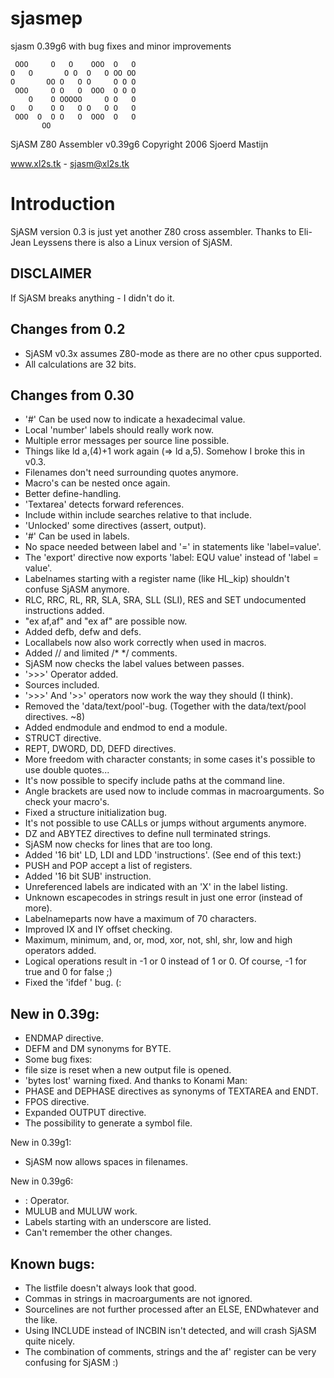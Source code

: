 # sjasmep
sjasm 0.39g6 with bug fixes and minor improvements

     OOO     O   O    OOO  O   O
    O   O       O O  O   O OO OO
    O       OO O   O O     O O O
     OOO     O O   O  OOO  O O O
        O    O OOOOO     O O   O
    O   O    O O   O O   O O   O
     OOO  O  O O   O  OOO  O   O
           OO

SjASM Z80 Assembler v0.39g6
Copyright 2006 Sjoerd Mastijn

www.xl2s.tk - sjasm@xl2s.tk

Introduction
============
SjASM version 0.3 is just yet another Z80 cross assembler.
Thanks to Eli-Jean Leyssens there is also a Linux version of SjASM.

DISCLAIMER
----------
If SjASM breaks anything - I didn't do it.

Changes from 0.2
----------------
- SjASM v0.3x assumes Z80-mode as there are no other cpus supported.
- All calculations are 32 bits.

Changes from 0.30
-----------------
- '#' Can be used now to indicate a hexadecimal value.
- Local 'number' labels should really work now.
- Multiple error messages per source line possible.
- Things like ld a,(4)+1 work again (=> ld a,5). Somehow I broke this in v0.3.
- Filenames don't need surrounding quotes anymore.
- Macro's can be nested once again.
- Better define-handling.
- 'Textarea' detects forward references.
- Include within include searches relative to that include.
- 'Unlocked' some directives (assert, output).
- '#' Can be used in labels.
- No space needed between label and '=' in statements like 'label=value'.
- The 'export' directive now exports 'label: EQU value' instead of 'label = value'.
- Labelnames starting with a register name (like HL_kip) shouldn't confuse SjASM anymore.
- RLC, RRC, RL, RR, SLA, SRA, SLL (SLI), RES and SET undocumented instructions added.
- "ex af,af" and "ex af" are possible now.
- Added defb, defw and defs.
- Locallabels now also work correctly when used in macros.
- Added // and limited /* */ comments.
- SjASM now checks the label values between passes.
- '>>>' Operator added.
- Sources included.
- '>>>' And '>>' operators now work the way they should (I think).
- Removed the 'data/text/pool'-bug. (Together with the data/text/pool directives. ~8)
- Added endmodule and endmod to end a module.
- STRUCT directive.
- REPT, DWORD, DD, DEFD directives.
- More freedom with character constants; in some cases it's possible to use double quotes...
- It's now possible to specify include paths at the command line.
- Angle brackets are used now to include commas in macroarguments. So check your macro's.
- Fixed a structure initialization bug.
- It's not possible to use CALLs or jumps without arguments anymore.
- DZ and ABYTEZ directives to define null terminated strings.
- SjASM now checks for lines that are too long.
- Added '16 bit' LD, LDI and LDD 'instructions'. (See end of this text:)
- PUSH and POP accept a list of registers.
- Added '16 bit SUB' instruction.
- Unreferenced labels are indicated with an 'X' in the label listing.
- Unknown escapecodes in strings result in just one error (instead of more).
- Labelnameparts now have a maximum of 70 characters.
- Improved IX and IY offset checking.
- Maximum, minimum, and, or, mod, xor, not, shl, shr, low and high operators added.
- Logical operations result in -1 or 0 instead of 1 or 0. Of course, -1 for true and 0 for false ;)
- Fixed the 'ifdef <illegal identifier>' bug. (:

New in 0.39g:
--------------
- ENDMAP directive.
- DEFM and DM synonyms for BYTE.
- Some bug fixes:
 - file size is reset when a new output file is opened.
 - 'bytes lost' warning fixed.
And thanks to Konami Man:
- PHASE and DEPHASE directives as synonyms of TEXTAREA and ENDT.
- FPOS directive.
- Expanded OUTPUT directive.
- The possibility to generate a symbol file.

New in 0.39g1:
- SjASM now allows spaces in filenames.

New in 0.39g6:
- : Operator.
- MULUB and MULUW work.
- Labels starting with an underscore are listed.
- Can't remember the other changes.

Known bugs:
-----------
- The listfile doesn't always look that good.
- Commas in strings in macroarguments are not ignored.
- Sourcelines are not further processed after an ELSE, ENDwhatever and the like.
- Using INCLUDE instead of INCBIN isn't detected, and will crash SjASM quite nicely.
- The combination of comments, strings and the af' register can be very confusing for SjASM :)
